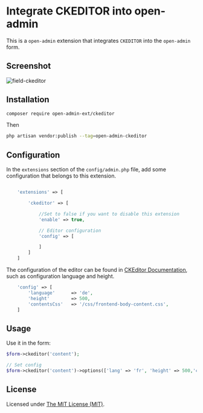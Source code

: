 Integrate CKEDITOR into open-admin
======

This is a `open-admin` extension that integrates `CKEDITOR` into the `open-admin` form.

## Screenshot

![field-ckeditor](https://user-images.githubusercontent.com/86517067/149800371-a99f23ba-c979-4122-bb7d-2cc32ecd0982.png)

## Installation

```bash
composer require open-admin-ext/ckeditor
```

Then
```bash
php artisan vendor:publish --tag=open-admin-ckeditor
```

## Configuration

In the `extensions` section of the `config/admin.php` file, add some configuration that belongs to this extension.
```php

    'extensions' => [

        'ckeditor' => [

            //Set to false if you want to disable this extension
            'enable' => true,

            // Editor configuration
            'config' => [

            ]
        ]
    ]

```
The configuration of the editor can be found in [CKEditor Documentation](https://ckeditor.com/docs/ckeditor4/latest/guide/), such as configuration language and height.
```php
    'config' => [
        'language'      => 'de',
        'height'        => 500,
        'contentsCss'   => '/css/frontend-body-content.css',
    ]
```

## Usage

Use it in the form:
```php
$form->ckeditor('content');

// Set config
$form->ckeditor('content')->options(['lang' => 'fr', 'height' => 500,'contentsCss' => '/css/frontend-body-content.css']);
```

License
------------
Licensed under [The MIT License (MIT)](LICENSE).
